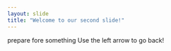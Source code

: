 ```yaml
---
layout: slide
title: "Welcome to our second slide!"
---
```

prepare fore something
Use the left arrow to go back!
